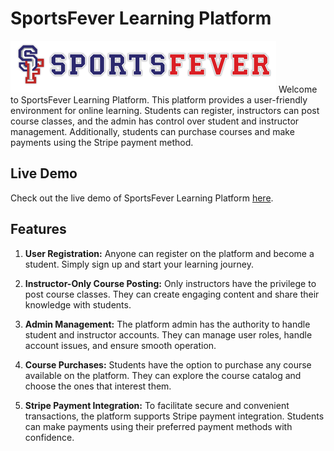 # SportsFever Learning Platform
![Website Logo](/public/navLogo.png)
Welcome to SportsFever Learning Platform. This platform provides a user-friendly environment for online learning. Students can register, instructors can post course classes, and the admin has control over student and instructor management. Additionally, students can purchase courses and make payments using the Stripe payment method.

## Live Demo

Check out the live demo of SportsFever Learning Platform [here](https://www.example.com).


## Features

1. **User Registration:** Anyone can register on the platform and become a student. Simply sign up and start your learning journey.

2. **Instructor-Only Course Posting:** Only instructors have the privilege to post course classes. They can create engaging content and share their knowledge with students.

3. **Admin Management:** The platform admin has the authority to handle student and instructor accounts. They can manage user roles, handle account issues, and ensure smooth operation.

4. **Course Purchases:** Students have the option to purchase any course available on the platform. They can explore the course catalog and choose the ones that interest them.

5. **Stripe Payment Integration:** To facilitate secure and convenient transactions, the platform supports Stripe payment integration. Students can make payments using their preferred payment methods with confidence.

